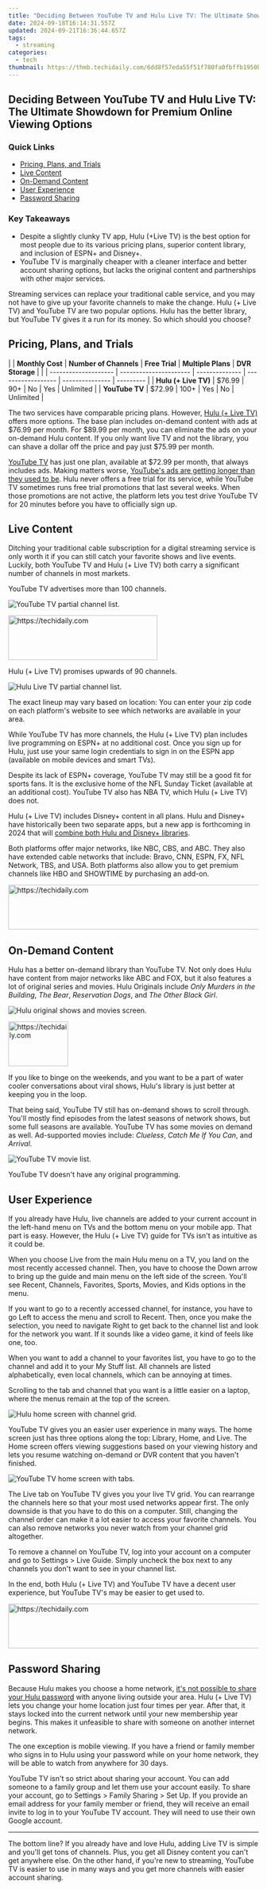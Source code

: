 ```yaml
---
title: "Deciding Between YouTube TV and Hulu Live TV: The Ultimate Showdown for Premium Online Viewing Options"
date: 2024-09-18T16:14:31.557Z
updated: 2024-09-21T16:36:44.657Z
tags:
  - streaming
categories:
  - tech
thumbnail: https://thmb.techidaily.com/6dd8f57eda55f51f780fa0fbffb1950bf2ad081249b06af69891f71aad7773d2.jpg
---
```


## Deciding Between YouTube TV and Hulu Live TV: The Ultimate Showdown for Premium Online Viewing Options

### Quick Links

* [Pricing, Plans, and Trials](https://location-social.techidaily.com/how-to-pause-life360-location-sharing-for-realme-c33-2023-drfone-by-drfone-virtual-android/)
* [Live Content](https://extra-resources.techidaily.com/in-2024-archive-your-albums-in-the-sky-optimal-photo-cloud-storage-compared/)
* [On-Demand Content](https://unlock-android.techidaily.com/how-to-reset-a-honor-magic-vs-2-phone-that-is-locked-by-drfone-android/)
* [User Experience](https://youtube-stream.techidaily.com/2024-approved-mastering-youtube-profits-ajeys-guidebook/)
* [Password Sharing](https://hardware-reviews.techidaily.com/unlocking-productivity-with-nuphy-gem80-a-seamless-custom-keyboard-journey/)

### Key Takeaways

* Despite a slightly clunky TV app, Hulu (+Live TV) is the best option for most people due to its various pricing plans, superior content library, and inclusion of ESPN+ and Disney+.
* YouTube TV is marginally cheaper with a cleaner interface and better account sharing options, but lacks the original content and partnerships with other major services.

 Streaming services can replace your traditional cable service, and you may not have to give up your favorite channels to make the change. Hulu (+ Live TV) and YouTube TV are two popular options. Hulu has the better library, but YouTube TV gives it a run for its money. So which should you choose?

##  Pricing, Plans, and Trials

| |  **Monthly Cost**  | **Number of Channels** | **Free Trial** | **Multiple Plans** | **DVR Storage** |           |
| -------------------- | ---------------------- | -------------- | ------------------ | --------------- | --------- |
| **Hulu (+ Live TV)** | $76.99                 | 90+            | No                 | Yes             | Unlimited |
| **YouTube TV**       | $72.99                 | 100+           | Yes                | No              | Unlimited |

 The two services have comparable pricing plans. However, [Hulu (+ Live TV)](https://android-unlock.techidaily.com/still-using-pattern-locks-with-oppo-find-x7-tips-tricks-and-helpful-advice-by-drfone-android/) offers more options. The base plan includes on-demand content with ads at $76.99 per month. For $89.99 per month, you can eliminate the ads on your on-demand Hulu content. If you only want live TV and not the library, you can shave a dollar off the price and pay just $75.99 per month.

[YouTube TV](https://extra-guidance.techidaily.com/new-real-time-voice-to-action-no-price-tag/) has just one plan, available at $72.99 per month, that always includes ads. Making matters worse, [YouTube's ads are getting longer than they used to be](https://youtube-videos.techidaily.com/swift-switcheroo-rearranging-yt-lists-in-a-minute/). Hulu never offers a free trial for its service, while YouTube TV sometimes runs free trial promotions that last several weeks. When those promotions are not active, the platform lets you test drive YouTube TV for 20 minutes before you have to officially sign up.

##  Live Content

 Ditching your traditional cable subscription for a digital streaming service is only worth it if you can still catch your favorite shows and live events. Luckily, both YouTube TV and Hulu (+ Live TV) both carry a significant number of channels in most markets.

 YouTube TV advertises more than 100 channels.

![YouTube TV partial channel list.](https://static1.howtogeekimages.com/wordpress/wp-content/uploads/2024/01/youtube-tv-channels.jpg) 

<!-- affiliate ads begin -->
<a href="https://aligracehair.sjv.io/c/5597632/1880956/19272" target="_top" id="1880956">
  <img src="//a.impactradius-go.com/display-ad/19272-1880956" border="0" alt="https://techidaily.com" width="300" height="90"/>
</a>
<img height="0" width="0" src="https://aligracehair.sjv.io/i/5597632/1880956/19272" style="position:absolute;visibility:hidden;" border="0" />
<!-- affiliate ads end -->

 Hulu (+ Live TV) promises upwards of 90 channels.

![Hulu Live TV partial channel list.](https://static1.howtogeekimages.com/wordpress/wp-content/uploads/2024/01/hulu-channel-list.jpg) 

 The exact lineup may vary based on location: You can enter your zip code on each platform's website to see which networks are available in your area.

 While YouTube TV has more channels, the Hulu (+ Live TV) plan includes live programming on ESPN+ at no additional cost. Once you sign up for Hulu, just use your same login credentials to sign in on the ESPN app (available on mobile devices and smart TVs).

 Despite its lack of ESPN+ coverage, YouTube TV may still be a good fit for sports fans. It is the exclusive home of the NFL Sunday Ticket (available at an additional cost). YouTube TV also has NBA TV, which Hulu (+ Live TV) does not.

 Hulu (+ Live TV) includes Disney+ content in all plans. Hulu and Disney+ have historically been two separate apps, but a new app is forthcoming in 2024 that will [combine both Hulu and Disney+ libraries](https://program-issues.techidaily.com/expert-advice-how-to-stop-nioh-2-complete-from-crashing-on-your-pcconsole/).

 Both platforms offer major networks, like NBC, CBS, and ABC. They also have extended cable networks that include: Bravo, CNN, ESPN, FX, NFL Network, TBS, and USA. Both platforms also allow you to get premium channels like HBO and SHOWTIME by purchasing an add-on.

<!-- affiliate ads begin -->
<a href="https://laganoo.pxf.io/c/5597632/1657400/16446" target="_top" id="1657400">
  <img src="//a.impactradius-go.com/display-ad/16446-1657400" border="0" alt="https://techidaily.com" width="728" height="90"/>
</a>
<img height="0" width="0" src="https://laganoo.pxf.io/i/5597632/1657400/16446" style="position:absolute;visibility:hidden;" border="0" />
<!-- affiliate ads end -->

##  On-Demand Content

 Hulu has a better on-demand library than YouTube TV. Not only does Hulu have content from major networks like ABC and FOX, but it also features a lot of original series and movies. Hulu Originals include _Only Murders in the Building_, _The Bear_, _Reservation Dogs_, and _The Other Black Girl_.

![Hulu original shows and movies screen.](https://static1.howtogeekimages.com/wordpress/wp-content/uploads/2024/01/hulu-originals.jpg) 

<!-- affiliate ads begin -->
<a href="https://bluettide.pxf.io/c/5597632/2141684/17092" target="_top" id="2141684">
  <img src="//a.impactradius-go.com/display-ad/17092-2141684" border="0" alt="https://techidaily.com" width="120" height="90"/>
</a>
<img height="0" width="0" src="https://bluettide.pxf.io/i/5597632/2141684/17092" style="position:absolute;visibility:hidden;" border="0" />
<!-- affiliate ads end -->

 If you like to binge on the weekends, and you want to be a part of water cooler conversations about viral shows, Hulu's library is just better at keeping you in the loop.

 That being said, YouTube TV still has on-demand shows to scroll through. You'll mostly find episodes from the latest seasons of network shows, but some full seasons are available. YouTube TV has some movies on demand as well. Ad-supported movies include: _Clueless_, _Catch Me If You Can_, and _Arrival_.

![YouTube TV movie list.](https://static1.howtogeekimages.com/wordpress/wp-content/uploads/2024/01/youtube-tv-movie-list.jpg) 

 YouTube TV doesn't have any original programming.

##  User Experience

 If you already have Hulu, live channels are added to your current account in the left-hand menu on TVs and the bottom menu on your mobile app. That part is easy. However, the Hulu (+ Live TV) guide for TVs isn't as intuitive as it could be.

 When you choose Live from the main Hulu menu on a TV, you land on the most recently accessed channel. Then, you have to choose the Down arrow to bring up the guide and main menu on the left side of the screen. You'll see Recent, Channels, Favorites, Sports, Movies, and Kids options in the menu.

 If you want to go to a recently accessed channel, for instance, you have to go Left to access the menu and scroll to Recent. Then, once you make the selection, you need to navigate Right to get back to the channel list and look for the network you want. If it sounds like a video game, it kind of feels like one, too.

 When you want to add a channel to your favorites list, you have to go to the channel and add it to your My Stuff list. All channels are listed alphabetically, even local channels, which can be annoying at times.

 Scrolling to the tab and channel that you want is a little easier on a laptop, where the menus remain at the top of the screen.

![Hulu home screen with channel grid.](https://static1.howtogeekimages.com/wordpress/wp-content/uploads/2024/01/hulu-channel-list-screen.jpg) 

 YouTube TV gives you an easier user experience in many ways. The home screen just has three options along the top: Library, Home, and Live. The Home screen offers viewing suggestions based on your viewing history and lets you resume watching on-demand or DVR content that you haven't finished.

![YouTube TV home screen with tabs.](https://static1.howtogeekimages.com/wordpress/wp-content/uploads/2024/01/youtube-tv-home-screen.jpg) 

 The Live tab on YouTube TV gives you your live TV grid. You can rearrange the channels here so that your most used networks appear first. The only downside is that you have to do this on a computer. Still, changing the channel order can make it a lot easier to access your favorite channels. You can also remove networks you never watch from your channel grid altogether.

 To remove a channel on YouTube TV, log into your account on a computer and go to Settings > Live Guide. Simply uncheck the box next to any channels you don't want to see in your channel list.

 In the end, both Hulu (+ Live TV) and YouTube TV have a decent user experience, but YouTube TV's may be easier to get used to.

<!-- affiliate ads begin -->
<a href="https://ephamedtechinc.pxf.io/c/5597632/2137223/26400" target="_top" id="2137223">
  <img src="//a.impactradius-go.com/display-ad/26400-2137223" border="0" alt="https://techidaily.com" width="728" height="90"/>
</a>
<img height="0" width="0" src="https://ephamedtechinc.pxf.io/i/5597632/2137223/26400" style="position:absolute;visibility:hidden;" border="0" />
<!-- affiliate ads end -->

##  Password Sharing

 Because Hulu makes you choose a home network, [it's not possible to share your Hulu password](https://instagram-clips.techidaily.com/new-2024-approved-strategizing-your-approach-highlight-and-story-downloads/) with anyone living outside your area. Hulu (+ Live TV) lets you change your home location just four times per year. After that, it stays locked into the current network until your new membership year begins. This makes it unfeasible to share with someone on another internet network.

 The one exception is mobile viewing. If you have a friend or family member who signs in to Hulu using your password while on your home network, they will be able to watch from anywhere for 30 days.

 YouTube TV isn't so strict about sharing your account. You can add someone to a family group and let them use your account easily. To share your account, go to Settings > Family Sharing > Set Up. If you provide an email address for your family member or friend, they will receive an email invite to log in to your YouTube TV account. They will need to use their own Google account.

---

 The bottom line? If you already have and love Hulu, adding Live TV is simple and you'll get tons of channels. Plus, you get all Disney content you can't get anywhere else. On the other hand, if you're new to streaming, YouTube TV is easier to use in many ways and you get more channels with easier account sharing.

<ins class="adsbygoogle"
     style="display:block"
     data-ad-format="autorelaxed"
     data-ad-client="ca-pub-7571918770474297"
     data-ad-slot="1223367746"></ins>

<ins class="adsbygoogle"
     style="display:block"
     data-ad-client="ca-pub-7571918770474297"
     data-ad-slot="8358498916"
     data-ad-format="auto"
     data-full-width-responsive="true"></ins>



